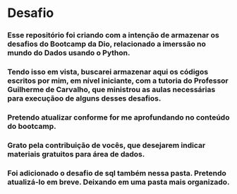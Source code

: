 # Desafio
### Esse repositório foi criando com a intenção de armazenar os desafios do Bootcamp da Dio, relacionado a imerssão no mundo do Dados usando o Python.
### Tendo isso em vista, buscarei armazenar aqui os códigos escritos por mim, em nível iniciante, com a tutoria do Professor Guilherme de Carvalho, que ministrou as aulas necessárias para execuçãoo de alguns desses desafios.
### Pretendo atualizar conforme for me aprofundando no conteúdo do bootcamp. 
### Grato pela contribuição de vocês, que desejarem indicar materiais gratuitos para área de dados.
### Foi adicionado o desafio de sql também nessa pasta. Pretendo atualizá-lo em breve. Deixando em uma pasta mais organizado.
